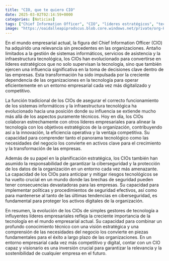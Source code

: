 ```yaml
---
title: "CIO, que te quiero CIO"
date: 2025-03-02T02:14:59+0000
categories: [Noticias]
tags: ["Chief Information Officer", "CIO", "líderes estratégicos", "tecnología", "innovación", "ciberseguridad", "transformación."]
image: "https://oaidalleapiprodscus.blob.core.windows.net/private/org-HKmKxpuNw3Y88lm4EBrIPq0n/user-ZwiCXOggLL8ZNNKE2g7rXFmV/img-npedPeAc7q4BsQGDGXJHxOUh.png?st=2025-03-02T01%3A14%3A59Z&se=2025-03-02T03%3A14%3A59Z&sp=r&sv=2024-08-04&sr=b&rscd=inline&rsct=image/png&skoid=d505667d-d6c1-4a0a-bac7-5c84a87759f8&sktid=a48cca56-e6da-484e-a814-9c849652bcb3&skt=2025-03-01T22%3A20%3A29Z&ske=2025-03-02T22%3A20%3A29Z&sks=b&skv=2024-08-04&sig=vVn9BaHTj1NdUtESsS2sd/0v6NDLK/g0/QUrcFIKI3s%3D"
---
```


En el mundo empresarial actual, la figura del Chief Information Officer (CIO) ha adquirido una relevancia sin precedentes en las organizaciones. Antaño limitados a la gestión de sistemas informáticos, servicios de asistencia y la infraestructura tecnológica, los CIOs han evolucionado para convertirse en líderes estratégicos que no solo supervisan la tecnología, sino que también ejercen una influencia significativa en la toma de decisiones clave dentro de las empresas. Esta transformación ha sido impulsada por la creciente dependencia de las organizaciones en la tecnología para operar eficientemente en un entorno empresarial cada vez más digitalizado y competitivo.

La función tradicional de los CIOs de asegurar el correcto funcionamiento de los sistemas informáticos y la infraestructura tecnológica ha evolucionado hacia una posición donde su influencia se extiende mucho más allá de los aspectos puramente técnicos. Hoy en día, los CIOs colaboran estrechamente con otros líderes empresariales para alinear la tecnología con los objetivos estratégicos de la organización, contribuyendo así a la innovación, la eficiencia operativa y la ventaja competitiva. Su capacidad para comprender tanto el panorama tecnológico como las necesidades del negocio los convierte en activos clave para el crecimiento y la transformación de las empresas.

Además de su papel en la planificación estratégica, los CIOs también han asumido la responsabilidad de garantizar la ciberseguridad y la protección de los datos de la organización en un entorno cada vez más amenazante. La capacidad de los CIOs para anticipar y mitigar riesgos tecnológicos se ha vuelto crucial en un mundo donde las brechas de seguridad pueden tener consecuencias devastadoras para las empresas. Su capacidad para implementar políticas y procedimientos de seguridad efectivos, así como para mantenerse al tanto de las últimas tendencias en ciberseguridad, es fundamental para proteger los activos digitales de la organización.

En resumen, la evolución de los CIOs de simples gestores de tecnología a influyentes líderes empresariales refleja la creciente importancia de la tecnología en el mundo empresarial actual. Su capacidad para combinar un profundo conocimiento técnico con una visión estratégica y una comprensión de las necesidades del negocio los convierte en piezas fundamentales para el éxito a largo plazo de las organizaciones. En un entorno empresarial cada vez más competitivo y digital, contar con un CIO capaz y visionario es una inversión crucial para garantizar la relevancia y la sostenibilidad de cualquier empresa en el futuro.
    